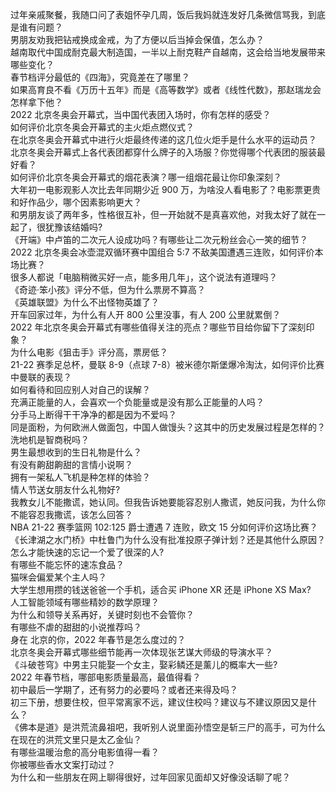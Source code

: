过年亲戚聚餐，我随口问了表姐怀孕几周，饭后我妈就连发好几条微信骂我，到底是谁有问题？  
男朋友劝我把钻戒换成金戒，为了方便以后当掉会保值，怎么办？  
越南取代中国成耐克最大制造国，一半以上耐克鞋产自越南，这会给当地发展带来哪些变化？  
春节档评分最低的《四海》，究竟差在了哪里？  
如果高育良不看《万历十五年》而是《高等数学》或者《线性代数》，那赵瑞龙会怎样拿下他？  
2022 北京冬奥会开幕式，当中国代表团入场时，你有怎样的感受？  
如何评价北京冬奥会开幕式的主火炬点燃仪式？  
在北京冬奥会开幕式中进行火炬最终传递的这几位火炬手是什么水平的运动员？  
北京冬奥会开幕式上各代表团都穿什么牌子的入场服？你觉得哪个代表团的服装最好看？  
如何评价北京冬奥会开幕式的烟花表演？哪一组烟花最让你印象深刻？  
大年初一电影观影人次比去年同期少近 900 万，为啥没人看电影了？电影票更贵和好作品少，哪个因素影响更大？  
和男朋友谈了两年多，性格很互补，但一开始就不是真喜欢他，对我太好了就在一起了，很犹豫该结婚吗?  
《开端》中卢笛的二次元人设成功吗？有哪些让二次元粉丝会心一笑的细节？  
2022 北京冬奥会冰壶混双循环赛中国组合 5:7 不敌美国遭遇三连败，如何评价本场比赛？  
很多人都说「电脑稍微买好一点，能多用几年」，这个说法有道理吗？  
《奇迹·笨小孩》评分不低，但为什么票房不算高？  
《英雄联盟》为什么不出怪物英雄了？  
开车回家过年，为什么有人开 800 公里没事，有人 200 公里就累倒？  
2022 年北京冬奥会开幕式有哪些值得关注的亮点？哪些节目给你留下了深刻印象？  
为什么电影《狙击手》评分高，票房低？  
21-22 赛季足总杯，曼联 8-9（点球 7-8）被米德尔斯堡爆冷淘汰，如何评价比赛中曼联的表现？  
如何看待和回应别人对自己的误解？  
充满正能量的人，会喜欢一个负能量或是没有那么正能量的人吗？  
分手马上断得干干净净的都是因为不爱吗？  
同是面粉，为何欧洲人做面包，中国人做馒头？这其中的历史发展过程是怎样的？  
洗地机是智商税吗？  
男生最想收到的生日礼物是什么？  
有没有齁甜齁甜的言情小说啊？  
拥有一架私人飞机是种怎样的体验？  
情人节送女朋友什么礼物好?  
我教女儿不能撒谎，她认同。但我告诉她要能容忍别人撒谎，她反问我，为什么你不能容忍我撒谎，该怎么回答？  
NBA 21-22 赛季篮网 102:125 爵士遭遇 7 连败，欧文 15 分如何评价这场比赛？  
《长津湖之水门桥》中杜鲁门为什么没有批准投原子弹计划？还是其他什么原因？  
怎么才能快速的忘记一个爱了很深的人?  
有哪些不能忘怀的速冻食品？  
猫咪会偏爱某个主人吗？  
大学生想用攒的钱送爸爸一个手机，适合买 iPhone XR 还是 iPhone XS Max?  
人工智能领域有哪些精妙的数学原理？  
为什么和领导关系再好，关键时刻也不会管你？  
有哪些不虐的甜甜的小说推荐吗？  
身在  北京的你，2022 年春节是怎么度过的？  
北京冬奥会开幕式哪些细节能再一次体现张艺谋大师级的导演水平？  
《斗破苍穹》中男主只能娶一个女主，娶彩鳞还是薰儿的概率大一些?  
2022 年春节档，哪部电影质量最高，最值得看？  
初中最后一学期了，还有努力的必要吗？或者还来得及吗？  
初三下册，想要住校，但平常离家不远，建议住校吗？建议与不建议原因又是什么？  
《佛本是道》是洪荒流鼻祖吧，我听别人说里面孙悟空是斩三尸的高手，可为什么在现在的洪荒文里只是太乙金仙？  
有哪些温暖治愈的高分电影值得一看？  
你被哪些香水文案打动过？  
为什么和一些朋友在网上聊得很好，过年回家见面却又好像没话聊了呢？  
